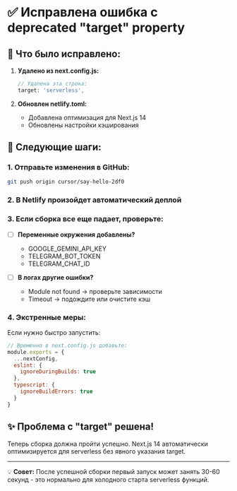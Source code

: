 # ✅ Исправлена ошибка с deprecated "target" property

## 🔧 Что было исправлено:

1. **Удалено из next.config.js:**
   ```javascript
   // Удалена эта строка:
   target: 'serverless',
   ```
   
2. **Обновлен netlify.toml:**
   - Добавлена оптимизация для Next.js 14
   - Обновлены настройки кэширования

## 🚀 Следующие шаги:

### 1. Отправьте изменения в GitHub:
```bash
git push origin cursor/say-hello-2df0
```

### 2. В Netlify произойдет автоматический деплой

### 3. Если сборка все еще падает, проверьте:

- [ ] **Переменные окружения добавлены?**
  - GOOGLE_GEMINI_API_KEY
  - TELEGRAM_BOT_TOKEN
  - TELEGRAM_CHAT_ID

- [ ] **В логах другие ошибки?**
  - Module not found → проверьте зависимости
  - Timeout → подождите или очистите кэш

### 4. Экстренные меры:

Если нужно быстро запустить:
```javascript
// Временно в next.config.js добавьте:
module.exports = {
  ...nextConfig,
  eslint: {
    ignoreDuringBuilds: true
  },
  typescript: {
    ignoreBuildErrors: true
  }
}
```

## ✨ Проблема с "target" решена!

Теперь сборка должна пройти успешно. Next.js 14 автоматически оптимизируется для serverless без явного указания target.

---

💡 **Совет:** После успешной сборки первый запуск может занять 30-60 секунд - это нормально для холодного старта serverless функций.